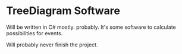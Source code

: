 # TreeDiagram Software
Will be written in C# mostly. probably.
It's some software to calculate possibilities for events.

Will probably never finish the project.
